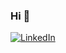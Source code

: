 ### Hi 👋

<a href="https://www.linkedin.com/in/miguelarenascol/"><img src="https://img.shields.io/badge/LinkedIn-igorbrigadir-blueviolet.svg?style=social" alt="LinkedIn"></a>
